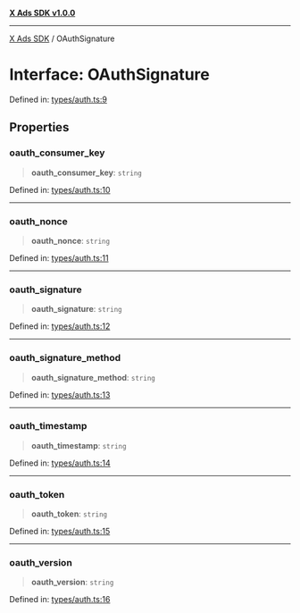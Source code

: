 [**X Ads SDK v1.0.0**](../README.md)

***

[X Ads SDK](../globals.md) / OAuthSignature

# Interface: OAuthSignature

Defined in: [types/auth.ts:9](https://github.com/kage1020/x-ads-sdk/blob/main/src/types/auth.ts#L9)

## Properties

### oauth\_consumer\_key

> **oauth\_consumer\_key**: `string`

Defined in: [types/auth.ts:10](https://github.com/kage1020/x-ads-sdk/blob/main/src/types/auth.ts#L10)

***

### oauth\_nonce

> **oauth\_nonce**: `string`

Defined in: [types/auth.ts:11](https://github.com/kage1020/x-ads-sdk/blob/main/src/types/auth.ts#L11)

***

### oauth\_signature

> **oauth\_signature**: `string`

Defined in: [types/auth.ts:12](https://github.com/kage1020/x-ads-sdk/blob/main/src/types/auth.ts#L12)

***

### oauth\_signature\_method

> **oauth\_signature\_method**: `string`

Defined in: [types/auth.ts:13](https://github.com/kage1020/x-ads-sdk/blob/main/src/types/auth.ts#L13)

***

### oauth\_timestamp

> **oauth\_timestamp**: `string`

Defined in: [types/auth.ts:14](https://github.com/kage1020/x-ads-sdk/blob/main/src/types/auth.ts#L14)

***

### oauth\_token

> **oauth\_token**: `string`

Defined in: [types/auth.ts:15](https://github.com/kage1020/x-ads-sdk/blob/main/src/types/auth.ts#L15)

***

### oauth\_version

> **oauth\_version**: `string`

Defined in: [types/auth.ts:16](https://github.com/kage1020/x-ads-sdk/blob/main/src/types/auth.ts#L16)
